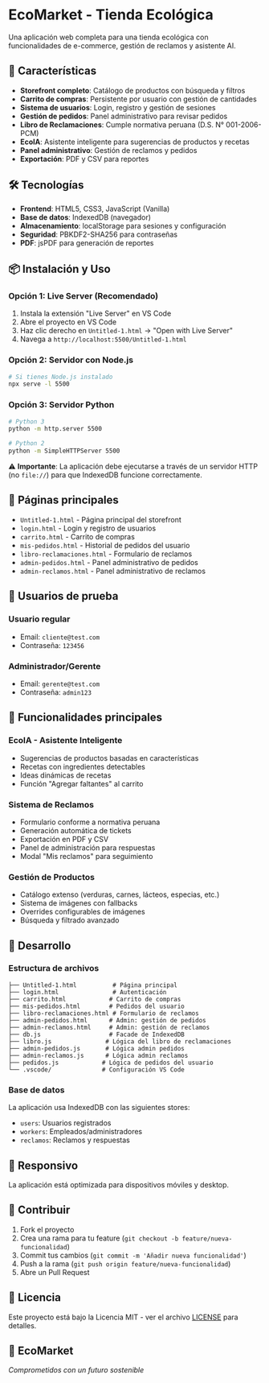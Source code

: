 # EcoMarket - Tienda Ecológica

Una aplicación web completa para una tienda ecológica con funcionalidades de e-commerce, gestión de reclamos y asistente AI.

## 🚀 Características

- **Storefront completo**: Catálogo de productos con búsqueda y filtros
- **Carrito de compras**: Persistente por usuario con gestión de cantidades
- **Sistema de usuarios**: Login, registro y gestión de sesiones
- **Gestión de pedidos**: Panel administrativo para revisar pedidos
- **Libro de Reclamaciones**: Cumple normativa peruana (D.S. N° 001-2006-PCM)
- **EcoIA**: Asistente inteligente para sugerencias de productos y recetas
- **Panel administrativo**: Gestión de reclamos y pedidos
- **Exportación**: PDF y CSV para reportes

## 🛠️ Tecnologías

- **Frontend**: HTML5, CSS3, JavaScript (Vanilla)
- **Base de datos**: IndexedDB (navegador)
- **Almacenamiento**: localStorage para sesiones y configuración
- **Seguridad**: PBKDF2-SHA256 para contraseñas
- **PDF**: jsPDF para generación de reportes

## 📦 Instalación y Uso

### Opción 1: Live Server (Recomendado)
1. Instala la extensión "Live Server" en VS Code
2. Abre el proyecto en VS Code
3. Haz clic derecho en `Untitled-1.html` → "Open with Live Server"
4. Navega a `http://localhost:5500/Untitled-1.html`

### Opción 2: Servidor con Node.js
```bash
# Si tienes Node.js instalado
npx serve -l 5500
```

### Opción 3: Servidor Python
```bash
# Python 3
python -m http.server 5500

# Python 2
python -m SimpleHTTPServer 5500
```

⚠️ **Importante**: La aplicación debe ejecutarse a través de un servidor HTTP (no `file://`) para que IndexedDB funcione correctamente.

## 🎯 Páginas principales

- `Untitled-1.html` - Página principal del storefront
- `login.html` - Login y registro de usuarios
- `carrito.html` - Carrito de compras
- `mis-pedidos.html` - Historial de pedidos del usuario
- `libro-reclamaciones.html` - Formulario de reclamos
- `admin-pedidos.html` - Panel administrativo de pedidos
- `admin-reclamos.html` - Panel administrativo de reclamos

## 👤 Usuarios de prueba

### Usuario regular
- Email: `cliente@test.com`
- Contraseña: `123456`

### Administrador/Gerente
- Email: `gerente@test.com` 
- Contraseña: `admin123`

## 🧪 Funcionalidades principales

### EcoIA - Asistente Inteligente
- Sugerencias de productos basadas en características
- Recetas con ingredientes detectables
- Ideas dinámicas de recetas
- Función "Agregar faltantes" al carrito

### Sistema de Reclamos
- Formulario conforme a normativa peruana
- Generación automática de tickets
- Exportación en PDF y CSV
- Panel de administración para respuestas
- Modal "Mis reclamos" para seguimiento

### Gestión de Productos
- Catálogo extenso (verduras, carnes, lácteos, especias, etc.)
- Sistema de imágenes con fallbacks
- Overrides configurables de imágenes
- Búsqueda y filtrado avanzado

## 🔧 Desarrollo

### Estructura de archivos
```
├── Untitled-1.html          # Página principal
├── login.html               # Autenticación
├── carrito.html            # Carrito de compras
├── mis-pedidos.html        # Pedidos del usuario
├── libro-reclamaciones.html # Formulario de reclamos
├── admin-pedidos.html      # Admin: gestión de pedidos
├── admin-reclamos.html     # Admin: gestión de reclamos
├── db.js                   # Facade de IndexedDB
├── libro.js               # Lógica del libro de reclamaciones
├── admin-pedidos.js       # Lógica admin pedidos
├── admin-reclamos.js      # Lógica admin reclamos
├── pedidos.js            # Lógica de pedidos del usuario
└── .vscode/              # Configuración VS Code
```

### Base de datos
La aplicación usa IndexedDB con las siguientes stores:
- `users`: Usuarios registrados
- `workers`: Empleados/administradores
- `reclamos`: Reclamos y respuestas

## 📱 Responsivo
La aplicación está optimizada para dispositivos móviles y desktop.

## 🤝 Contribuir
1. Fork el proyecto
2. Crea una rama para tu feature (`git checkout -b feature/nueva-funcionalidad`)
3. Commit tus cambios (`git commit -m 'Añadir nueva funcionalidad'`)
4. Push a la rama (`git push origin feature/nueva-funcionalidad`)
5. Abre un Pull Request

## 📄 Licencia
Este proyecto está bajo la Licencia MIT - ver el archivo [LICENSE](LICENSE) para detalles.

## 🌿 EcoMarket
*Comprometidos con un futuro sostenible*